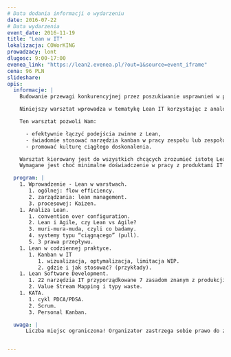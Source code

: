 ```yaml
---
# Data dodania informacji o wydarzeniu
date: 2016-07-22
# Data wydarzenia
event_date: 2016-11-19
title: "Lean w IT"
lokalizacja: COWorKING
prowadzacy: lont
dlugosc: 9:00-17:00
evenea_link: "https://lean2.evenea.pl/?out=1&source=event_iframe"
cena: 96 PLN
slideshare:
opis:
  informacje: |
    Budowanie przewagi konkurencyjnej przez poszukiwanie usprawnień w produkcji oprogramowania wymaga nie tylko zwinności, ale wyszczuplania procesu. Doświadczenia z podejściem Lean’owym mają dużo dłuższą historię, niż metody Agile i są ich inspiracją.

    Niniejszy warsztat wprowadza w tematykę Lean IT korzystając z analogii do procesu przemysłowego, czy usługowego. Omawia elementy analizy leanowej na uniwersalnym przykładzie wytwarzania oprogramowania, dając praktyczne wskazówki do wykorzystania we własnym środowisku.

    Ten warsztat pozwoli Wam:

      - efektywnie łączyć podejścia zwinne z Lean,
      - świadomie stosować narzędzia kanban w pracy zespołu lub zespołów,
      - promować kulturę ciągłego doskonalenia.

    Warsztat kierowany jest do wszystkich chcących zrozumieć istotę Lean w IT, ze szczególnym wyróżnieniem metody Kanban. 
    Wymagane jest choć minimalne doświadczenie w pracy z produktami IT - zapraszam developerów i menedżerów. Uczestnicy nie będą korzystali ze sprzętu komputerowego.

  program: |
    1. Wprowadzenie - Lean w warstwach.
       1. ogólnej: flow efficiency.
       2. zarządzania: lean management.
       3. procesowej: Kaizen.
    1. Analiza Lean.
       1. convention over configuration.
       2. Lean i Agile, czy Lean vs Agile?
       3. muri-mura-muda, czyli co badamy.
       4. systemy typu “ciągnącego” (pull).
       5. 3 prawa przepływu.
    1. Lean w codziennej praktyce.
       1. Kanban w IT
          1. wizualizacja, optymalizacja, limitacja WIP.
          2. gdzie i jak stosować? (przykłady).
    1. Lean Software Development.
       1. 22 narzędzia IT przyporządkowane 7 zasadom znanym z produkcji.
       2. Value Stream Mapping i typy waste.
    1. KATA.
       1. cykl PDCA/PDSA.
       2. Scrum.
       3. Personal Kanban.

  uwaga: |
      Liczba miejsc ograniczona! Organizator zastrzega sobie prawo do zmiany lokalizacji wydarzenia oraz jego odwołania w przypadku niezgłoszenia się minimalnej liczby uczestników.


---
```

